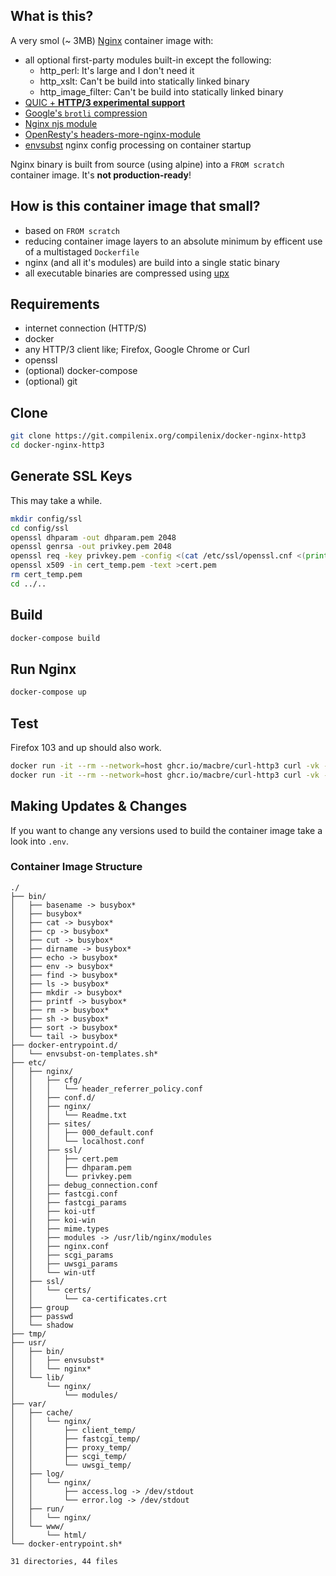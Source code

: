 ## What is this?
A very smol (~ 3MB) [Nginx](https://nginx.org/en/CHANGES) container image with:
- all optional first-party modules built-in except the following:
  - http_perl: It's large and I don't need it
  - http_xslt: Can't be build into statically linked binary
  - http_image_filter: Can't be build into statically linked binary
- [QUIC + **HTTP/3 experimental support**](https://hg.nginx.org/nginx-quic/)
- [Google's `brotli` compression](https://github.com/google/ngx_brotli)
- [Nginx njs module](https://hg.nginx.org/njs/)
- [OpenResty's headers-more-nginx-module](https://github.com/openresty/headers-more-nginx-module)
- [envsubst](https://git.compilenix.org/CompileNix/renvsubst) nginx config processing on container startup

Nginx binary is built from source (using alpine) into a `FROM scratch` container image. It's **not production-ready**!

## How is this container image that small?
- based on `FROM scratch`
- reducing container image layers to an absolute minimum by efficent use of a multistaged `Dockerfile`
- nginx (and all it's modules) are build into a single static binary
- all executable binaries are compressed using [upx](https://upx.github.io/)

## Requirements
- internet connection (HTTP/S)
- docker
- any HTTP/3 client like; Firefox, Google Chrome or Curl
- openssl
- (optional) docker-compose
- (optional) git

## Clone
```sh
git clone https://git.compilenix.org/compilenix/docker-nginx-http3
cd docker-nginx-http3
```

## Generate SSL Keys
This may take a while.

```sh
mkdir config/ssl
cd config/ssl
openssl dhparam -out dhparam.pem 2048
openssl genrsa -out privkey.pem 2048
openssl req -key privkey.pem -config <(cat /etc/ssl/openssl.cnf <(printf "[SAN]\nbasicConstraints=CA:FALSE\nkeyUsage=nonRepudiation,digitalSignature,keyEncipherment\nsubjectAltName=DNS:localhost, DNS:localhost.localdomain, IP:127.0.0.1, IP:::1")) -sha256 -subj "/C=/ST=/L=/O=/OU=/CN=localhost" -extensions SAN -nodes -x509 -days 3650 -out cert_temp.pem
openssl x509 -in cert_temp.pem -text >cert.pem
rm cert_temp.pem
cd ../..
```

## Build
```sh
docker-compose build
```

## Run Nginx
```sh
docker-compose up
```

## Test
Firefox 103 and up should also work.

```sh
docker run -it --rm --network=host ghcr.io/macbre/curl-http3 curl -vk --http3 'https://127.0.0.1:8889/'
docker run -it --rm --network=host ghcr.io/macbre/curl-http3 curl -vk --http3 'https://127.0.0.1:8889/test.html'
```

## Making Updates & Changes
If you want to change any versions used to build the container image take a look into `.env`.

### Container Image Structure
```
./
├── bin/
│   ├── basename -> busybox*
│   ├── busybox*
│   ├── cat -> busybox*
│   ├── cp -> busybox*
│   ├── cut -> busybox*
│   ├── dirname -> busybox*
│   ├── echo -> busybox*
│   ├── env -> busybox*
│   ├── find -> busybox*
│   ├── ls -> busybox*
│   ├── mkdir -> busybox*
│   ├── printf -> busybox*
│   ├── rm -> busybox*
│   ├── sh -> busybox*
│   ├── sort -> busybox*
│   └── tail -> busybox*
├── docker-entrypoint.d/
│   └── envsubst-on-templates.sh*
├── etc/
│   ├── nginx/
│   │   ├── cfg/
│   │   │   └── header_referrer_policy.conf
│   │   ├── conf.d/
│   │   ├── nginx/
│   │   │   └── Readme.txt
│   │   ├── sites/
│   │   │   ├── 000_default.conf
│   │   │   └── localhost.conf
│   │   ├── ssl/
│   │   │   ├── cert.pem
│   │   │   ├── dhparam.pem
│   │   │   └── privkey.pem
│   │   ├── debug_connection.conf
│   │   ├── fastcgi.conf
│   │   ├── fastcgi_params
│   │   ├── koi-utf
│   │   ├── koi-win
│   │   ├── mime.types
│   │   ├── modules -> /usr/lib/nginx/modules
│   │   ├── nginx.conf
│   │   ├── scgi_params
│   │   ├── uwsgi_params
│   │   └── win-utf
│   ├── ssl/
│   │   └── certs/
│   │       └── ca-certificates.crt
│   ├── group
│   ├── passwd
│   └── shadow
├── tmp/
├── usr/
│   ├── bin/
│   │   ├── envsubst*
│   │   └── nginx*
│   └── lib/
│       └── nginx/
│           └── modules/
├── var/
│   ├── cache/
│   │   └── nginx/
│   │       ├── client_temp/
│   │       ├── fastcgi_temp/
│   │       ├── proxy_temp/
│   │       ├── scgi_temp/
│   │       └── uwsgi_temp/
│   ├── log/
│   │   └── nginx/
│   │       ├── access.log -> /dev/stdout
│   │       └── error.log -> /dev/stdout
│   ├── run/
│   │   └── nginx/
│   └── www/
│       └── html/
└── docker-entrypoint.sh*

31 directories, 44 files
```

